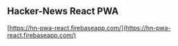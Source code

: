  ## Hacker-News React PWA

 [https://hn-pwa-react.firebaseapp.com/](https://hn-pwa-react.firebaseapp.com/)